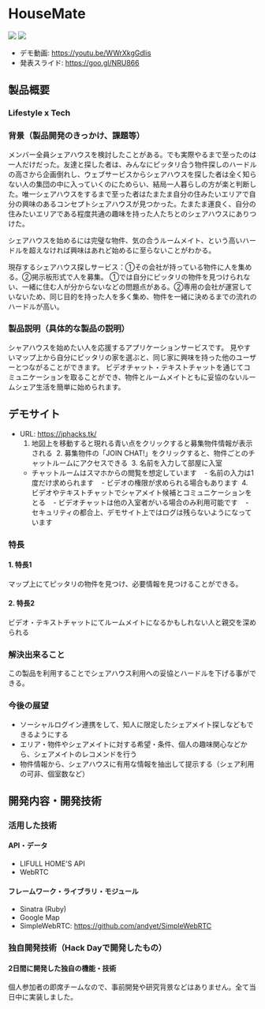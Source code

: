 # HouseMate
![](https://jphacks.tk/for_github/02.png?time=1)
![](https://jphacks.tk/for_github/03.png)

- デモ動画: https://youtu.be/WWrXkgGdlis
- 発表スライド: https://goo.gl/NRU866

## 製品概要
### Lifestyle x Tech
### 背景（製品開発のきっかけ、課題等）
メンバー全員シェアハウスを検討したことがある。でも実際やるまで至ったのは一人だけだった。友達と探した者は、みんなにピッタリ合う物件探しのハードルの高さから企画倒れし、ウェブサービスからシェアハウスを探した者は全く知らない人の集団の中に入っていくのにためらい、結局一人暮らしの方が楽と判断した。唯一シェアハウスをするまで至った者はたまたま自分の住みたいエリアで自分の興味のあるコンセプトシェアハウスが見つかった。たまたま運良く、自分の住みたいエリアである程度共通の趣味を持った人たちとのシェアハウスにありつけた。

シェアハウスを始めるには完璧な物件、気の合うルームメイト、という高いハードルを超えなければ興味はあれど始めるに至らないことがわかる。

現存するシェアハウス探しサービス：①その会社が持っている物件に人を集める。②掲示板形式で人を募集。
①では自分にピッタリの物件を見つけられない、一緒に住む人が分からないなどの問題点がある。②専用の会社が運営していないため、同じ目的を持った人を多く集め、物件を一緒に決めるまでの流れのハードルが高い。

### 製品説明（具体的な製品の説明）
シャアハウスを始めたい人を応援するアプリケーションサービスです。
見やすいマップ上から自分にピッタリの家を選ぶと、同じ家に興味を持った他のユーザーとつながることができます。
ビデオチャット・テキストチャットを通じてコミュニケーションを取ることができ、物件とルームメイトともに妥協のないルームシェア生活を簡単に始められます。

## デモサイト
- URL: https://jphacks.tk/
  1. 地図上を移動すると現れる青い点をクリックすると募集物件情報が表示される
  2. 募集物件の「JOIN CHAT!」をクリックすると、物件ごとのチャットルームにアクセスできる
  3. 名前を入力して部屋に入室
    - チャットルームはスマホからの閲覧を想定しています
    - 名前の入力は1度だけ求められます
    - ビデオの権限が求められる場合もあります
  4. ビデオやテキストチャットでシャアメイト候補とコミュニケーションをとる
    - ビデオチャットは他の入室者がいる場合のみ利用可能です
    - セキュリティの都合上、デモサイト上ではログは残らないようになっています

### 特長

#### 1. 特長1
マップ上にてピッタリの物件を見つけ、必要情報を見つけることができる。

#### 2. 特長2
ビデオ・テキストチャットにてルームメイトになるかもしれない人と親交を深められる

### 解決出来ること
この製品を利用することでシェアハウス利用への妥協とハードルを下げる事ができる。

### 今後の展望
- ソーシャルログイン連携をして、知人に限定したシェアメイト探しなどもできるようにする
- エリア・物件やシェアメイトに対する希望・条件、個人の趣味関心などから、シェアメイトのレコメンドを行う
- 物件情報から、シェアハウスに有用な情報を抽出して提示する（シェア利用の可非、個室数など）

## 開発内容・開発技術
### 活用した技術
#### API・データ
- LIFULL HOME'S API
- WebRTC

#### フレームワーク・ライブラリ・モジュール
- Sinatra (Ruby)
- Google Map
- SimpleWebRTC: https://github.com/andyet/SimpleWebRTC

### 独自開発技術（Hack Dayで開発したもの）
#### 2日間に開発した独自の機能・技術
個人参加者の即席チームなので、事前開発や研究背景などはありません。全て当日中に実装しました。
